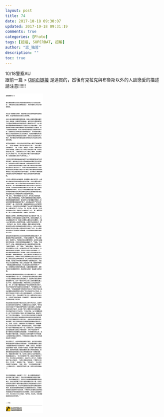 ```yaml
---
layout: post
title: 74
date: 2017-10-18 09:30:07
updated: 2017-10-18 09:31:19
comments: true
categories: [Photo]
tags: [超蝠, SUPERBAT, 超蝙]
author: "恋_独哲"
description: ""
toc: true
---
```


<p>10/18警察AU<br />跟前一篇&nbsp;&gt;&nbsp;<a target="_blank" rel="nofollow" href="http://t.cn/ROgcouE"  >O网页链接</a>&nbsp;是連貫的，然後有克拉克與布魯斯以外的人談戀愛的描述請注意!!!!!!&nbsp;<br /></p>

![](https://raw.githubusercontent.com/alicewish/maple50821/master/img_YW5MWVN1NEpoZFZiUVgrbmZ4aFlIdVdUQmlnbm5MZUFDWXZiS3RabzZBR3V1YWVTME5LTXlBPT0.png)